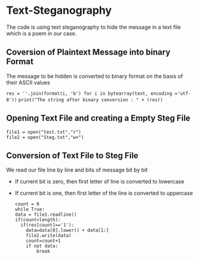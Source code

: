 # Text-Steganography
The code is using text steganography to hide the message in a text file which is a poem in our case.

## Coversion of Plaintext Message into binary Format
The message to be hidden is converted to binary format on the basis of their ASCII values

 `res = ''.join(format(i, 'b') for i in bytearray(text, encoding ='utf-8'))`
  `print("The string after binary conversion : " + (res))`

## Opening Text File and creating a Empty Steg File

	file1 = open("test.txt","r") 
    file2 = open("Steg.txt","w+") 
## Conversion of Text File to Steg File

We read our file line by line and bits of message bit by bit
+ If current bit is zero, then first letter of line is converted to lowercase
+ If current bit is one, then first letter of the line is converted to uppercase

	```
  count = 0
  while True:
    data = file1.readline()
    if(count<length):
      if(res[count]=='1'):
        data=data[0].lower() + data[1:] 
        file2.write(data)
        count=count+1
        if not data:
            break

